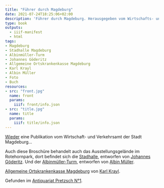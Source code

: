 ```yaml
---
title: "Führer durch Magdeburg"
date: 2021-07-24T18:25:06+02:00
description: 'Führer durch Magdeburg. Herausgegeben vom Wirtschafts- und Verkehrsamt Magdeburg 1929. <a class="worldcat" href="http://www.worldcat.org/oclc/174016887">&nbsp;</a>'
type: book
outputs:
  - iiif-manifest
  - html
tags:
- Magdeburg
- Stadhalle Magdeburg
- Albinmüller-Turm
- Johannes Göderitz
- Allgemeine Ortskrankenkasse Magdeburg
- Karl Krayl
- Albin Müller
- Foto
- Buch
resources:
- src: "front.jpg"
  name: front
  params:
    iiif: front/info.json
- src: "title.jpg"
  name: title
  params:
    iiif: title/info.json
---
```


[Wieder](/post/magdeburg) eine Publikation vom Wirtschaft- und Verkehrsamt der Stadt Magdeburg...
<!--more-->
Auch diese Broschüre behandelt auch das Ausstellungsgelände im Rotehornpark, dort befindet sich die [Stadhalle](https://de.wikipedia.org/wiki/Stadthalle_Magdeburg), entworfen von [Johannes Göderitz](/tags/Johannes-Göderitz). Und der [Albinmüller-Turm](https://de.wikipedia.org/wiki/Albinm%C3%BCller-Turm), entworfen von [Albin Müller](https://de.wikipedia.org/wiki/Albin_M%C3%BCller).

[Allgemeine Ortskrankenkasse Magdeburg](/tags/Allgemeine-Ortskrankenkasse-Magdeburg) von [Karl Krayl](/tags/Karl-Krayl).

<div class="source">Gefunden im <a href="https://antiquariat-pretzsch.de/">Antiquariat Pretzsch N°1</a>.</div>
